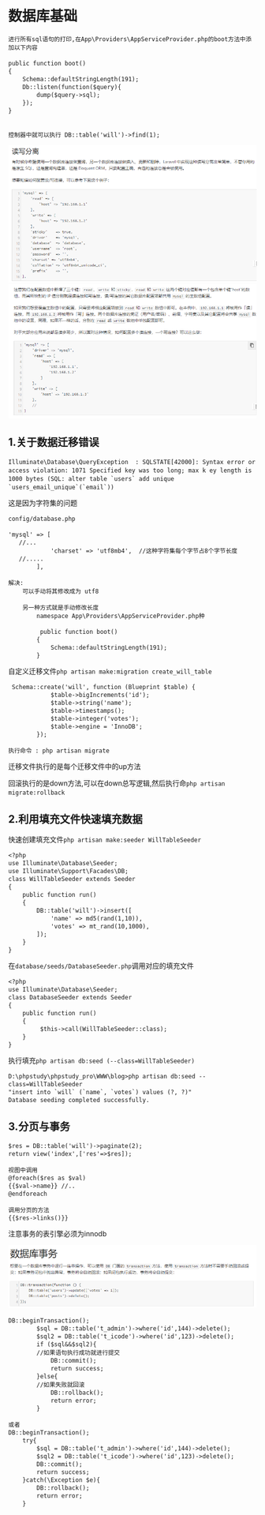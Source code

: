 # 数据库基础
````
进行所有sql语句的打印,在App\Providers\AppServiceProvider.php的boot方法中添加以下内容

public function boot()
{
    Schema::defaultStringLength(191);
    Db::listen(function($query){
        dump($query->sql);
    });
}


控制器中就可以执行 DB::table('will')->find(1);
````
![](pic/bd0fdec0.png)
![](pic/030e7a09.png)
##  1.关于数据迁移错误
``Illuminate\Database\QueryException  : SQLSTATE[42000]: Syntax error or access violation: 1071 Specified key was too long; max k
ey length is 1000 bytes (SQL: alter table `users` add unique `users_email_unique`(`email`))``

这是因为字符集的问题
````
config/database.php

'mysql' => [
   //...
            'charset' => 'utf8mb4',  //这种字符集每个字节占8个字节长度
   //.....
        ],

解决:
    可以手动将其修改成为 utf8

    另一种方式就是手动修改长度
        namespace App\Providers\AppServiceProvider.php种

         public function boot()
        {
            Schema::defaultStringLength(191);
        }
````
自定义迁移文件``php artisan make:migration create_will_table``
````
 Schema::create('will', function (Blueprint $table) {
            $table->bigIncrements('id');
            $table->string('name');
            $table->timestamps();
            $table->integer('votes');
            $table->engine = 'InnoDB';
        });

执行命令 : php artisan migrate
````
迁移文件执行的是每个迁移文件中的up方法

回滚执行的是down方法,可以在down总写逻辑,然后执行命``php artisan  migrate:rollback ``
## 2.利用填充文件快速填充数据
快速创建填充文件``php artisan make:seeder WillTableSeeder``
````
<?php
use Illuminate\Database\Seeder;
use Illuminate\Support\Facades\DB;
class WillTableSeeder extends Seeder
{
    public function run()
    {
        DB::table('will')->insert([
            'name' => md5(rand(1,10)),
            'votes' => mt_rand(10,1000),
        ]);
    }
}
````
在``database/seeds/DatabaseSeeder.php``调用对应的填充文件
````
<?php
use Illuminate\Database\Seeder;
class DatabaseSeeder extends Seeder
{
    public function run()
    {
         $this->call(WillTableSeeder::class);
    }
}
````
执行填充``php artisan db:seed (--class=WillTableSeeder)``
````
D:\phpstudy\phpstudy_pro\WWW\blog>php artisan db:seed --class=WillTableSeeder
"insert into `will` (`name`, `votes`) values (?, ?)"
Database seeding completed successfully.
````
## 3.分页与事务
````
$res = DB::table('will')->paginate(2);
return view('index',['res'=>$res]);

视图中调用
@foreach($res as $val)
{{$val->name}} //..
@endforeach

调用分页的方法
{{$res->links()}}
````
注意事务的表引擎必须为innodb

![](pic/0af97c3c.png)
````
DB::beginTransaction();
        $sql = DB::table('t_admin')->where('id',144)->delete();
        $sql2 = DB::table('t_icode')->where('id',123)->delete();
        if ($sql&&$sql2){
        //如果语句执行成功就进行提交
            DB::commit();
            return success;
        }else{
        //如果失败就回滚
            DB::rollback();
            return error;
        }

或者
DB::beginTransaction();
    try{
        $sql = DB::table('t_admin')->where('id',144)->delete();
        $sql2 = DB::table('t_icode')->where('id',123)->delete();
        DB::commit();
        return success;
    }catch(\Exception $e){
        DB::rollback();
        return error;
    }
````


